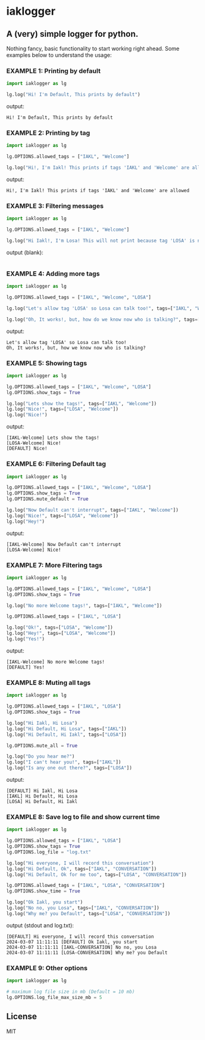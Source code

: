 # iaklogger
## A (very) simple logger for python. 

Nothing fancy, basic functionality to start working right ahead. 
Some examples below to understand the usage:

### EXAMPLE 1: Printing by default
```python
import iaklogger as lg

lg.log("Hi! I'm Default, This prints by default")
```
output:
```
Hi! I'm Default, This prints by default
```

### EXAMPLE 2: Printing by tag
```python
import iaklogger as lg

lg.OPTIONS.allowed_tags = ["IAKL", "Welcome"]

lg.log("Hi!, I'm Iakl! This prints if tags 'IAKL' and 'Welcome' are allowed.", tags=["IAKL", "Welcome"])
```
output:
```
Hi!, I'm Iakl! This prints if tags 'IAKL' and 'Welcome' are allowed
```

### EXAMPLE 3: Filtering messages
```python
import iaklogger as lg

lg.OPTIONS.allowed_tags = ["IAKL", "Welcome"]

lg.log("Hi Iakl!, I'm Losa! This will not print because tag 'LOSA' is not allowed, sadly", tags=["LOSA", "Welcome"])
```
output (blank):
```
```
### EXAMPLE 4: Adding more tags
```python
import iaklogger as lg

lg.OPTIONS.allowed_tags = ["IAKL", "Welcome", "LOSA"]

lg.log("Let's allow tag 'LOSA' so Losa can talk too!", tags=["IAKL", "Welcome"])

lg.log("Oh, It works!, but, how do we know now who is talking?", tags=["LOSA", "Welcome"])
```
output:
```
Let's allow tag 'LOSA' so Losa can talk too!
Oh, It works!, but, how we know now who is talking?
```

### EXAMPLE 5: Showing tags
```python
import iaklogger as lg

lg.OPTIONS.allowed_tags = ["IAKL", "Welcome", "LOSA"]
lg.OPTIONS.show_tags = True

lg.log("Lets show the tags!", tags=["IAKL", "Welcome"])
lg.log("Nice!", tags=["LOSA", "Welcome"])
lg.log("Nice!")

```
output:
```
[IAKL-Welcome] Lets show the tags!
[LOSA-Welcome] Nice!
[DEFAULT] Nice!
```

### EXAMPLE 6: Filtering Default tag
```python
import iaklogger as lg

lg.OPTIONS.allowed_tags = ["IAKL", "Welcome", "LOSA"]
lg.OPTIONS.show_tags = True
lg.OPTIONS.mute_default = True

lg.log("Now Default can't interrupt", tags=["IAKL", "Welcome"])
lg.log("Nice!", tags=["LOSA", "Welcome"])
lg.log("Hey!")

```
output:
```
[IAKL-Welcome] Now Default can't interrupt
[LOSA-Welcome] Nice!
```

### EXAMPLE 7: More Filtering tags 
```python
import iaklogger as lg

lg.OPTIONS.allowed_tags = ["IAKL", "Welcome", "LOSA"]
lg.OPTIONS.show_tags = True

lg.log("No more Welcome tags!", tags=["IAKL", "Welcome"])

lg.OPTIONS.allowed_tags = ["IAKL", "LOSA"]

lg.log("Ok!", tags=["LOSA", "Welcome"])
lg.log("Hey!", tags=["LOSA", "Welcome"])
lg.log("Yes!")

```
output:
```
[IAKL-Welcome] No more Welcome tags!
[DEFAULT] Yes!
```

### EXAMPLE 8: Muting all tags
```python
import iaklogger as lg

lg.OPTIONS.allowed_tags = ["IAKL", "LOSA"]
lg.OPTIONS.show_tags = True

lg.log("Hi Iakl, Hi Losa")
lg.log("Hi Default, Hi Losa", tags=["IAKL"])
lg.log("Hi Default, Hi Iakl", tags=["LOSA"])

lg.OPTIONS.mute_all = True

lg.log("Do you hear me?")
lg.log("I can't hear you!", tags=["IAKL"])
lg.log("Is any one out there?", tags=["LOSA"])

```
output:
```
[DEFAULT] Hi Iakl, Hi Losa
[IAKL] Hi Default, Hi Losa
[LOSA] Hi Default, Hi Iakl
```

### EXAMPLE 8: Save log to file and show current time
```python
import iaklogger as lg

lg.OPTIONS.allowed_tags = ["IAKL", "LOSA"]
lg.OPTIONS.show_tags = True
lg.OPTIONS.log_file = "log.txt"

lg.log("Hi everyone, I will record this conversation")
lg.log("Hi Default, Ok", tags=["IAKL", "CONVERSATION"])
lg.log("Hi Default, Ok for me too", tags=["LOSA", "CONVERSATION"])

lg.OPTIONS.allowed_tags = ["IAKL", "LOSA", "CONVERSATION"]
lg.OPTIONS.show_time = True

lg.log("Ok Iakl, you start")
lg.log("No no, you Losa", tags=["IAKL", "CONVERSATION"])
lg.log("Why me? you Default", tags=["LOSA", "CONVERSATION"])

```
output (stdout and log.txt):
```
[DEFAULT] Hi everyone, I will record this conversation
2024-03-07 11:11:11 [DEFAULT] Ok Iakl, you start
2024-03-07 11:11:11 [IAKL-CONVERSATION] No no, you Losa
2024-03-07 11:11:11 [LOSA-CONVERSATION] Why me? you Default
```

### EXAMPLE 9: Other options
```python
import iaklogger as lg

# maximum log file size in mb (Default = 10 mb)
lg.OPTIONS.log_file_max_size_mb = 5
```
## License

MIT
